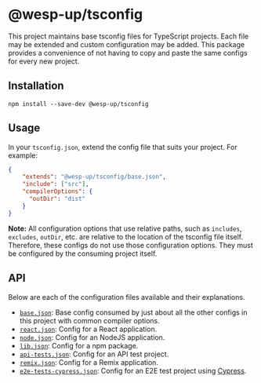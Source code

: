# @wesp-up/tsconfig

This project maintains base tsconfig files for TypeScript projects. Each file may be extended and custom configuration may be added. This package provides a convenience of not having to copy and paste the same configs for every new project.

## Installation

```shell
npm install --save-dev @wesp-up/tsconfig
```

## Usage

In your `tsconfig.json`, extend the config file that suits your project. For example:

```json
{
    "extends": "@wesp-up/tsconfig/base.json",
    "include": ["src"],
    "compilerOptions": {
      "outDir": "dist"
    }
}
```

**Note:** All configuration options that use relative paths, such as `includes`, `excludes`, `outDir`, etc. are relative to the location of the tsconfig file itself. Therefore, these configs do not use those configuration options. They must be configured by the consuming project itself.

## API

Below are each of the configuration files available and their explanations.

- [`base.json`](./base.json): Base config consumed by just about all the other configs in this project with common compiler options.
- [`react.json`](./react.json): Config for a React application.
- [`node.json`](./node.json): Config for an NodeJS application.
- [`lib.json`](./lib.json): Config for a npm package.
- [`api-tests.json`](./api-tests.json): Config for an API test project.
- [`remix.json`](./remix.json): Config for a Remix application.
- [`e2e-tests-cypress.json`](./e2e-tests-cypress.json): Config for an E2E test project using [Cypress](https://www.cypress.io/).
